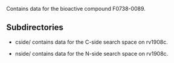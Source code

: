 Contains data for the bioactive compound F0738-0089.

## Subdirectories

- cside/ contains data for the C-side search space on rv1908c.

- nside/ contains data for the N-side search space on rv1908c.

